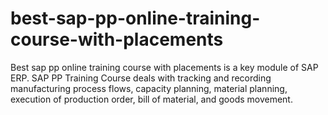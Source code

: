 # best-sap-pp-online-training-course-with-placements
Best sap pp online training course with placements is a key module of SAP ERP. SAP PP Training Course deals with tracking and recording manufacturing process flows, capacity planning, material planning, execution of production order, bill of material, and goods movement.

